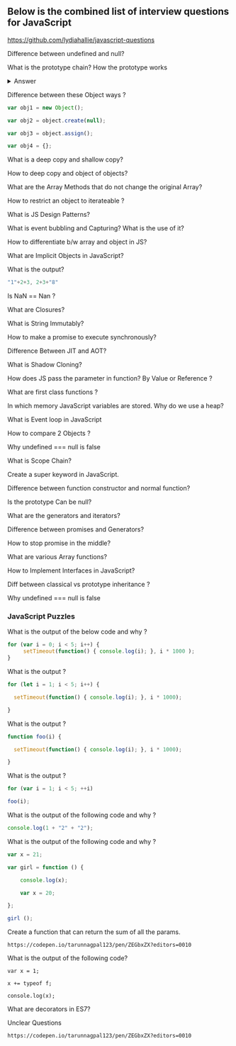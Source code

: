## Below is the combined list of interview questions for JavaScript


https://github.com/lydiahallie/javascript-questions﻿


Difference between undefined and null?

What is the prototype chain? How the prototype works
<details>
  <summary>Answer</summary>
   
  https://medium.com/@chamikakasun/javascript-prototype-and-prototype-chain-explained-fdc2ec17dd04
   
</details>





Difference between these Object ways ?
```javascript
var obj1 = new Object();

var obj2 = object.create(null);

var obj3 = object.assign();

var obj4 = {};
```
What is a deep copy and shallow copy?

How to deep copy and object of objects?

What are the Array Methods that do not change the original Array?

How to restrict an object to iterateable ?

What is JS Design Patterns?

What is event bubbling and Capturing? What is the use of it?

How to differentiate b/w array and object in JS?

What are Implicit Objects in JavaScript?

What is the output?
```javascript
"1"+2+3, 2+3+"8" 
```
Is NaN == Nan ?

What are Closures? 

What is String Immutably?

How to make a promise to execute synchronously?

Difference Between JIT and AOT?

What is Shadow Cloning?

How does JS pass the parameter in function? By Value or Reference ?

What are first class functions ?

In which memory JavaScript variables are stored. Why do we use a heap?

What is Event loop in JavaScript

How to compare 2 Objects ?

Why undefined === null is false

What is Scope Chain?

Create a super keyword in JavaScript.

Difference between function constructor and normal function?



Is the prototype Can be null?





What are the generators and iterators?



Difference between promises and Generators?



How to stop promise in the middle?





What are various Array functions?



How to Implement Interfaces in JavaScript?



Diff between classical vs prototype inheritance ?



Why undefined === null is false


### JavaScript Puzzles

What is the output of the below code and why ?

```javascript
for (var i = 0; i < 5; i++) {
     setTimeout(function() { console.log(i); }, i * 1000 );
}
```

What is the output ?

```javascript
for (let i = 1; i < 5; i++) {

  setTimeout(function() { console.log(i); }, i * 1000);

}
```

What is the output ?

```javascript
function foo(i) {

  setTimeout(function() { console.log(i); }, i * 1000);

}
```

What is the output ?
```javascript
for (var i = 1; i < 5; ++i)

foo(i); 
```


What is the output of the following code and why ?

```javascript
console.log(1 + "2" + "2"); 
```


What is the output of the following code and why ?

```javascript
var x = 21;

var girl = function () {

    console.log(x);

    var x = 20;

};

girl ();
```


Create a function that can return the sum of all the params. 
```
https://codepen.io/tarunnagpal123/pen/ZEGbxZX?editors=0010
```


What is the output of the following code?

```
var x = 1;

x += typeof f;

console.log(x);
```


What are decorators in ES7?

Unclear Questions 
```
https://codepen.io/tarunnagpal123/pen/ZEGbxZX?editors=0010
```
